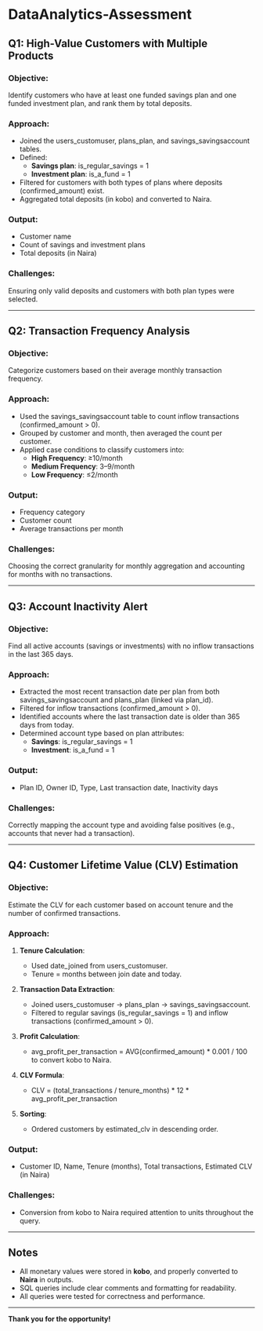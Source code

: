 # DataAnalytics-Assessment
## Q1: High-Value Customers with Multiple Products

### Objective:
Identify customers who have at least one funded savings plan and one funded investment plan, and rank them by total deposits.

### Approach:
- Joined the users_customuser, plans_plan, and savings_savingsaccount tables.
- Defined:
  - **Savings plan**: is_regular_savings = 1
  - **Investment plan**: is_a_fund = 1
- Filtered for customers with both types of plans where deposits (confirmed_amount) exist.
- Aggregated total deposits (in kobo) and converted to Naira.

### Output:
- Customer name
- Count of savings and investment plans
- Total deposits (in Naira)

### Challenges:
Ensuring only valid deposits and customers with both plan types were selected.

---

## Q2: Transaction Frequency Analysis

### Objective:
Categorize customers based on their average monthly transaction frequency.

### Approach:
- Used the savings_savingsaccount table to count inflow transactions (confirmed_amount > 0).
- Grouped by customer and month, then averaged the count per customer.
- Applied case conditions to classify customers into:
  - **High Frequency**: ≥10/month
  - **Medium Frequency**: 3–9/month
  - **Low Frequency**: ≤2/month

### Output:
- Frequency category
- Customer count
- Average transactions per month

### Challenges:
Choosing the correct granularity for monthly aggregation and accounting for months with no transactions.

---

## Q3: Account Inactivity Alert

### Objective:
Find all active accounts (savings or investments) with no inflow transactions in the last 365 days.

### Approach:
- Extracted the most recent transaction date per plan from both savings_savingsaccount and plans_plan (linked via plan_id).
- Filtered for inflow transactions (confirmed_amount > 0).
- Identified accounts where the last transaction date is older than 365 days from today.
- Determined account type based on plan attributes:
  - **Savings**: is_regular_savings = 1
  - **Investment**: is_a_fund = 1

### Output:
- Plan ID, Owner ID, Type, Last transaction date, Inactivity days

### Challenges:
Correctly mapping the account type and avoiding false positives (e.g., accounts that never had a transaction).

---

## Q4: Customer Lifetime Value (CLV) Estimation

### Objective:
Estimate the CLV for each customer based on account tenure and the number of confirmed transactions.

### Approach:
1. **Tenure Calculation**:
   - Used date_joined from users_customuser.
   - Tenure = months between join date and today.

2. **Transaction Data Extraction**:
   - Joined users_customuser → plans_plan → savings_savingsaccount.
   - Filtered to regular savings (is_regular_savings = 1) and inflow transactions (confirmed_amount > 0).

3. **Profit Calculation**:
   - avg_profit_per_transaction = AVG(confirmed_amount) * 0.001 / 100 to convert kobo to Naira.

4. **CLV Formula**:
   - CLV = (total_transactions / tenure_months) * 12 * avg_profit_per_transaction

5. **Sorting**:
   - Ordered customers by estimated_clv in descending order.

### Output:
- Customer ID, Name, Tenure (months), Total transactions, Estimated CLV (in Naira)

### Challenges:
- Conversion from kobo to Naira required attention to units throughout the query.

---

##  Notes
- All monetary values were stored in **kobo**, and properly converted to **Naira** in outputs.
- SQL queries include clear comments and formatting for readability.
- All queries were tested for correctness and performance.

---

**Thank you for the opportunity!**
